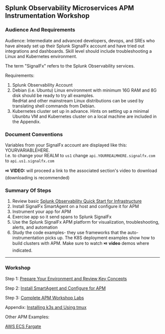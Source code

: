 ## Splunk Observability Microservices APM Instrumentation Workshop

### Audience And Requirements

Audience: Intermediate and advanced developers, devops, and SREs who have already set up their Splunk SignalFx account and have tried out integrations and dashboards. Skill level should include troubleshooting a Linux and Kubernetes environment.

The term "SignalFx" refers to the Splunk Observability services.

Requirements:   
1. Splunk Observability Account
2. Debian (i.e. Ubuntu) Linux environment with minimum 16G RAM and 8G disk should be ready to try all examples.  
RedHat and other mainstream Linux distributions can be used by translating shell commands from Debian.
3. Kubernetes cluster set up in advance. 
Hints on setting up a minimal Ubunbtu VM and Kubernetes cluster on a local machine are included in the Appendix.

### Document Conventions

Variables from your SignalFx account are displayed like this: YOURVARIABLEHERE.   
I.e. to change your REALM to `us1` change `api.YOURREALMHERE.signalfx.com` to `api.us1.signalfx.com`  

:play_or_pause_button: **VIDEO:** will proceed a link to the associated section's video to download (downloading is recommended)

### Summary Of Steps

1. Review basic [Splunk Observability Quick Start for Infrastructure](https://docs.signalfx.com/en/latest/getting-started/quick-start.html)  
2. Install SignalFx SmartAgent on a host and configure it for APM
3. Instrument your app for APM
4. Exercise app so it send spans to Splunk SignalFx
5. Use the Splunk SignalFx APM platform for visualization, troubleshooting, alerts, and automation
6. Study the code examples- they use frameworks that the auto-instrumentation picks up. The K8S deployment examples show how to build clusters with APM.
   Make sure to watch :play_or_pause_button: **video** demos where indicated.

***

### Workshop

Step 1: [Prepare Your Environment and Review Key Concepts](./1-prep.md)  

Step 2: [Install SmartAgent and Configure for APM](./2-smartagent.md)  

Step 3: [Complete APM Workshop Labs](./3-workshop-labs.md)  

Appendix: [Installing k3s and Using tmux](./4-appendix.md)

Other APM Examples:

[AWS ECS Fargate](./misc/fargate)
